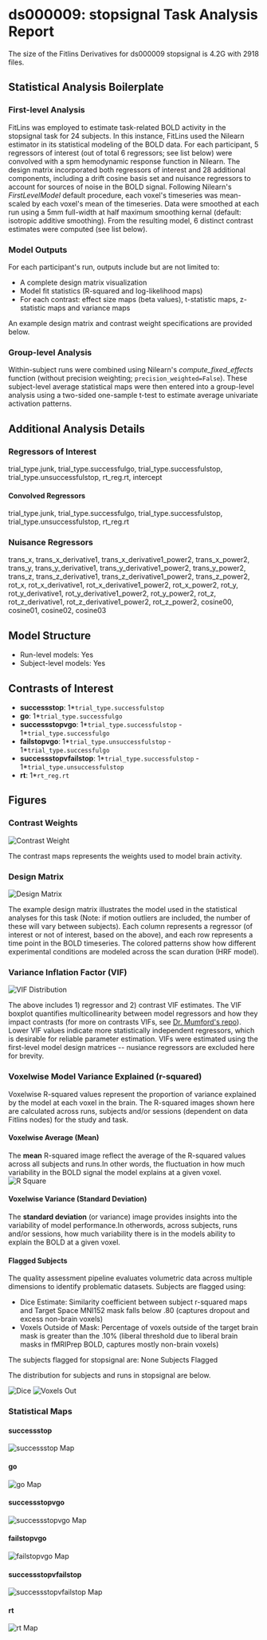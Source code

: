 # ds000009: stopsignal Task Analysis Report

The size of the Fitlins Derivatives for ds000009 stopsignal is 4.2G with 2918 files.

## Statistical Analysis Boilerplate

### First-level Analysis
FitLins was employed to estimate task-related BOLD activity in the stopsignal task for 24 subjects. In this instance, FitLins used the Nilearn estimator in its statistical modeling of the BOLD data. For each participant, 5 regressors of interest (out of total 6 regressors; see list below) were convolved with a spm hemodynamic response function in Nilearn. The design matrix incorporated both regressors of interest and 28 additional components, including a drift cosine basis set and nuisance regressors to account for sources of noise in the BOLD signal. Following Nilearn's *FirstLevelModel* default procedure, each voxel's timeseries was mean-scaled by each voxel's mean of the timeseries. Data were smoothed at each run using a 5mm full-width at half maximum smoothing kernal (default: isotropic additive smoothing). From the resulting model, 6 distinct contrast estimates were computed (see list below).

### Model Outputs
For each participant's run, outputs include but are not limited to:
- A complete design matrix visualization
- Model fit statistics (R-squared and log-likelihood maps)
- For each contrast: effect size maps (beta values), t-statistic maps, z-statistic maps and variance maps

An example design matrix and contrast weight specifications are provided below.

### Group-level Analysis
Within-subject runs were combined using Nilearn's *compute_fixed_effects* function (without precision weighting; `precision_weighted=False`). These subject-level average statistical maps were then entered into a group-level analysis using a two-sided one-sample t-test to estimate average univariate activation patterns.

## Additional Analysis Details 
### Regressors of Interest
trial_type.junk, trial_type.successfulgo, trial_type.successfulstop, trial_type.unsuccessfulstop, rt_reg.rt, intercept
#### Convolved Regressors
trial_type.junk, trial_type.successfulgo, trial_type.successfulstop, trial_type.unsuccessfulstop, rt_reg.rt
### Nuisance Regressors
trans_x, trans_x_derivative1, trans_x_derivative1_power2, trans_x_power2, trans_y, trans_y_derivative1, trans_y_derivative1_power2, trans_y_power2, trans_z, trans_z_derivative1, trans_z_derivative1_power2, trans_z_power2, rot_x, rot_x_derivative1, rot_x_derivative1_power2, rot_x_power2, rot_y, rot_y_derivative1, rot_y_derivative1_power2, rot_y_power2, rot_z, rot_z_derivative1, rot_z_derivative1_power2, rot_z_power2, cosine00, cosine01, cosine02, cosine03
## Model Structure
- Run-level models: Yes
- Subject-level models: Yes

## Contrasts of Interest
- **successstop**: 1*`trial_type.successfulstop`
- **go**: 1*`trial_type.successfulgo`
- **successstopvgo**: 1*`trial_type.successfulstop` - 1*`trial_type.successfulgo`
- **failstopvgo**: 1*`trial_type.unsuccessfulstop` - 1*`trial_type.successfulgo`
- **successstopvfailstop**: 1*`trial_type.successfulstop` - 1*`trial_type.unsuccessfulstop`
- **rt**: 1*`rt_reg.rt`

## Figures

### Contrast Weights
![Contrast Weight](./files/ds000009_task-stopsignal_contrast-matrix.svg)

The contrast maps represents the weights used to model brain activity.

### Design Matrix
![Design Matrix](./files/ds000009_task-stopsignal_design-matrix.svg)

The example design matrix illustrates the model used in the statistical analyses for this task (Note: if motion outliers are included, the number of these will vary between subjects). Each column represents a regressor (of interest or not of interest, based on the above), and each row represents a time point in the BOLD timeseries. The colored patterns show how different experimental conditions are modeled across the scan duration (HRF model).

### Variance Inflation Factor (VIF)
![VIF Distribution](./files/ds000009_task-stopsignal_vif-boxplot.png)

The above includes 1) regressor and 2) contrast VIF estimates. The VIF boxplot quantifies multicollinearity between model regressors and how they impact contrasts (for more on contrasts VIFs, see [Dr. Mumford's repo](https://github.com/jmumford/vif_contrasts)). Lower VIF values indicate more statistically independent regressors, which is desirable for reliable parameter estimation. VIFs were estimated using the first-level model design matrices -- nusiance regressors are excluded here for brevity.

### Voxelwise Model Variance Explained (r-squared)
Voxelwise R-squared values represent the proportion of variance explained by the model at each voxel in the brain. The R-squared images shown here are calculated across runs, subjects and/or sessions (dependent on data Fitlins nodes) for the study and task.

#### Voxelwise Average (Mean)
The **mean** R-squared image reflect the average of the R-squared values across all subjects and runs.In other words, the fluctuation in how much variability in the BOLD signal the model explains at a given voxel.
![R Square](./files/ds000009_task-stopsignal_rsquare-mean.png)

#### Voxelwise Variance (Standard Deviation)
The **standard deviation** (or variance) image provides insights into the variability of model performance.In otherwords, across subjects, runs and/or sessions, how much variability there is in the models ability to explain the BOLD at a given voxel.

#### Flagged Subjects
The quality assessment pipeline evaluates volumetric data across multiple dimensions to identify problematic datasets. Subjects are flagged using: 

  - Dice Estimate: Similarity coefficient between subject r-squared maps and Target Space MNI152 mask falls below .80 (captures dropout and excess non-brain voxels) 
  - Voxels Outside of Mask: Percentage of voxels outside of the target brain mask is greater than the .10% (liberal threshold due to liberal brain masks in fMRIPrep BOLD, captures mostly non-brain voxels) 

The subjects flagged for stopsignal are:
None Subjects Flagged

The distribution for subjects and runs in stopsignal are below. 

![Dice](./files/ds000009_task-stopsignal_hist-dicesimilarity.png)
![Voxels Out](./files/ds000009_task-stopsignal_hist-voxoutmask.png)

### Statistical Maps

#### successstop
![successstop Map](./files/ds000009_task-stopsignal_contrast-successstop_map.png)

#### go
![go Map](./files/ds000009_task-stopsignal_contrast-go_map.png)

#### successstopvgo
![successstopvgo Map](./files/ds000009_task-stopsignal_contrast-successstopvgo_map.png)

#### failstopvgo
![failstopvgo Map](./files/ds000009_task-stopsignal_contrast-failstopvgo_map.png)

#### successstopvfailstop
![successstopvfailstop Map](./files/ds000009_task-stopsignal_contrast-successstopvfailstop_map.png)

#### rt
![rt Map](./files/ds000009_task-stopsignal_contrast-rt_map.png)
